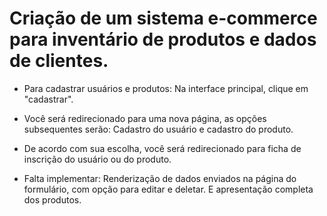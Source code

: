 # Criação de um sistema e-commerce para inventário de produtos e dados de clientes.
- Para cadastrar usuários e produtos: Na interface principal, clique em "cadastrar". 
- Você será redirecionado para uma nova página, as opções subsequentes serão: Cadastro do usuário e cadastro do produto. 
- De acordo com sua escolha, você será redirecionado para ficha de inscrição do usuário ou do produto.

- Falta implementar:
Renderização de dados enviados na página do formulário, com opção para editar e deletar. E apresentação completa dos produtos.
